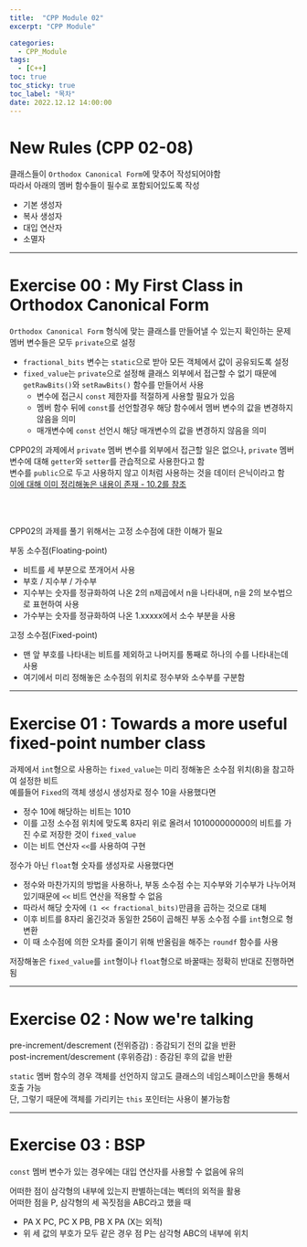 ```yaml
---
title:  "CPP Module 02"
excerpt: "CPP Module"

categories:
  - CPP_Module
tags:
  - [C++]
toc: true
toc_sticky: true
toc_label: "목차"
date: 2022.12.12 14:00:00
---
```


# New Rules (CPP 02-08)

클래스들이 `Orthodox Canonical Form`에 맞추어 작성되어야함    
따라서 아래의 멤버 함수들이 필수로 포함되어있도록 작성    
* 기본 생성자
* 복사 생성자
* 대입 연산자
* 소멸자

***

# Exercise 00 : My First Class in Orthodox Canonical Form

`Orthodox Canonical Form` 형식에 맞는 클래스를 만들어낼 수 있는지 확인하는 문제    
멤버 변수들은 모두 `private`으로 설정
* `fractional_bits` 변수는 `static`으로 받아 모든 객체에서 값이 공유되도록 설정    
* `fixed_value`는 `private`으로 설정해 클래스 외부에서 접근할 수 없기 때문에 `getRawBits()`와 `setRawBits()` 함수를 만들어서 사용    
	* 변수에 접근시 `const` 제한자를 적절하게 사용할 필요가 있음    
	* 멤버 함수 뒤에 `const`를 선언할경우 해당 함수에서 멤버 변수의 값을 변경하지 않음을 의미    
	* 매개변수에 `const` 선언시 해당 매개변수의 값을 변경하지 않음을 의미    

CPP02의 과제에서 `private` 멤버 변수를 외부에서 접근할 일은 없으나, `private` 멤버 변수에 대해 `getter`와 `setter`를 관습적으로 사용한다고 함    
변수를 `public`으로 두고 사용하지 않고 이처럼 사용하는 것을 데이터 은닉이라고 함    
[이에 대해 이미 정리해놓은 내용이 존재 - 10.2를 참조](https://sueshinkr.github.io/cpp/C++-Primer-10/#c%EC%9D%98-%ED%81%B4%EB%9E%98%EC%8A%A4)    

<br/><br/>

CPP02의 과제를 풀기 위해서는 고정 소수점에 대한 이해가 필요    

부동 소수점(Floating-point)
* 비트를 세 부분으로 쪼개어서 사용
* 부호 / 지수부 / 가수부
* 지수부는 숫자를 정규화하여 나온 2의 n제곱에서 n을 나타내며, n을 2의 보수법으로 표현하여 사용
* 가수부는 숫자를 정규화하여 나온 1.xxxxx에서 소수 부분을 사용

고정 소수점(Fixed-point)
* 맨 앞 부호를 나타내는 비트를 제외하고 나머지를 통째로 하나의 수를 나타내는데 사용
* 여기에서 미리 정해놓은 소수점의 위치로 정수부와 소수부를 구분함

***

# Exercise 01 : Towards a more useful fixed-point number class

과제에서 `int`형으로 사용하는 `fixed_value`는 미리 정해놓은 소수점 위치(8)을 참고하여 설정한 비트    
예를들어 `Fixed`의 객체 생성시 생성자로 정수 10을 사용했다면
* 정수 10에 해당하는 비트는 1010
* 이를 고정 소수점 위치에 맞도록 8자리 위로 올려서 101000000000의 비트를 가진 수로 저장한 것이 `fixed_value`
* 이는 비트 연산자 `<<`를 사용하여 구현

정수가 아닌 `float`형 숫자를 생성자로 사용했다면
* 정수와 마찬가지의 방법을 사용하나, 부동 소수점 수는 지수부와 기수부가 나누어져있기때문에 `<<` 비트 연산을 적용할 수 없음
* 따라서 해당 숫자에 `(1 << fractional_bits)`만큼을 곱하는 것으로 대체
* 이후 비트를 8자리 옮긴것과 동일한 256이 곱해진 부동 소수점 수를 `int`형으로 형변환
* 이 때 소수점에 의한 오차를 줄이기 위해 반올림을 해주는 `roundf` 함수를 사용

저장해놓은 `fixed_value`를 `int`형이나 `float`형으로 바꿀때는 정확히 반대로 진행하면 됨    

***

# Exercise 02 : Now we're talking

pre-increment/descrement (전위증감) : 증감되기 전의 값을 반환    
post-increment/descrement (후위증감) : 증감된 후의 값을 반환    

`static` 멤버 함수의 경우 객체를 선언하지 않고도 클래스의 네임스페이스만을 통해서 호출 가능    
단, 그렇기 때문에 객체를 가리키는 `this` 포인터는 사용이 불가능함    

***

# Exercise 03 : BSP

`const` 멤버 변수가 있는 경우에는 대입 연산자를 사용할 수 없음에 유의    

어떠한 점이 삼각형의 내부에 있는지 판별하는데는 벡터의 외적을 활용    
어떠한 점을 P, 삼각형의 세 꼭짓점을 ABC라고 했을 때
* PA X PC, PC X PB, PB X PA (X는 외적)
* 위 세 값의 부호가 모두 같은 경우 점 P는 삼각형 ABC의 내부에 위치
